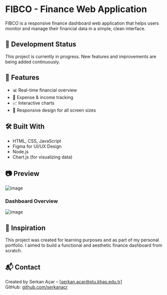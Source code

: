 # FIBCO - Finance Web Application

FIBCO is a responsive finance dashboard web application that helps users monitor and manage their financial data in a simple, clean interface.

## 🚧 Development Status

This project is currently in progress. New features and improvements are being added continuously.

## 🚀 Features

- 📊 Real-time financial overview
- 💼 Expense & income tracking
- 📈 Interactive charts
- 📱 Responsive design for all screen sizes

## 🛠️ Built With

- HTML, CSS, JavaScript
- Figma for UI/UX Design
- Node.js
- Chart.js (for visualizing data)

## 📷 Preview
![image](https://github.com/user-attachments/assets/0b837909-9974-4a8c-ba4a-7ba3a33b0853)

### Dashboard Overview
![image](https://github.com/user-attachments/assets/9ddb2eb4-439f-4a17-827c-667f83f997ad)

## 🧠 Inspiration

This project was created for learning purposes and as part of my personal portfolio. I aimed to build a functional and aesthetic finance dashboard from scratch.

## 📬 Contact

Created by Serkan Açar – [serkan.acar@stu.khas.edu.tr]  
GitHub: [github.com/serkanacr](https://github.com/serkanacr)


